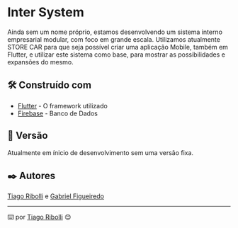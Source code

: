 # Inter System

Ainda sem um nome próprio, estamos desenvolvendo um sistema interno empresarial modular, com foco em grande escala. Utilizamos atualmente STORE CAR para que seja possível criar uma aplicação Mobile, também em Flutter, e utilizar este sistema como base, para mostrar as possibilidades e expansões do mesmo.

## 🛠️ Construído com

* [Flutter](https://flutter.dev/) - O framework utilizado
* [Firebase](https://firebase.google.com/) - Banco de Dados

## 📌 Versão

Atualmente em ínicio de desenvolvimento sem uma versão fixa.

## ✒️ Autores

[Tiago Ribolli](https://gist.github.com/ribollitiago) e [Gabriel Figueiredo](https://gist.github.com/GabrielFMA)

---
⌨️ por [Tiago Ribolli](https://gist.github.com/ribollitiago) 😊
